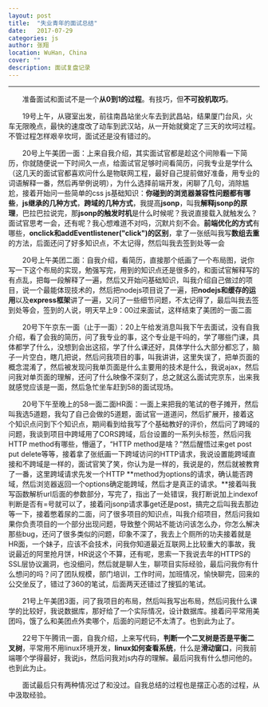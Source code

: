 ```yaml
---
layout: post
title:  "失业青年的面试总结"
date:   2017-07-29
categories: js
author: 张翔
location: WuHan, China
cover: ""
description: 面试复盘记录
---
```

---
&emsp;&emsp;准备面试和面试不是一个**从0到1的过程**。有技巧，但**不可投机取巧**。

&emsp;&emsp;19号上午，从寝室出发，前往南昌站坐火车去到武昌站，结果厦门台风，火车无限晚点，最快的速度改了动车到武汉站，从一开始就奠定了三天的坎坷过程。不管过程怎样艰辛坎坷，面试还是没有错过的。

&emsp;&emsp;20号上午美团一面：上来自我介绍，其实面试官都是趁这个间隙看一下简历，你就随便说一下时间久一点，给面试官足够时间看简历，问我专业是学什么（这几天的面试官都喜欢问什么是物联网工程，最好自己提前做好准备，用专业的词语解释一番，然后再举例说明），为什么选择前端开发，闲聊了几句，消除尴尬，接着开始问一些简单的css js基础知识：**你碰到的浏览器兼容性问题都有哪些**，**js继承的几种方式**，**跨域的几种方式**，我提高**jsonp**，叫我**解释jsonp的原理**，巴拉巴拉说完，那**jsonp的触发时机**是什么时候呢？我说直接载入就触发么？面试官思考一会，还有呢？我心想难道不对吗，沉默片刻不会。**前端优化的方式**有哪些，**onclick和addEventlistener("click")的区别**，拿了一张纸叫我写**数组去重**的方法，后面还问了好多知识点，不太记得，然后叫我去签到处等一会

&emsp;&emsp;20号上午美团二面：自我介绍，看简历，直接那个纸画了一个布局图，说你写一下这个布局的实现，勉强写完，用到的知识点还是很多的，和面试官解释写的有点乱，把每一段解释了一遍，然后又开始问基础知识，叫我介绍自己做过的项目，说一个最能体现技术的，然后把nodejs项目说了一遍，把**nodejs和缓存的运用**以及**express框架**讲了一遍，又问了一些细节问题，不太记得了，最后叫我去签到处等会，签到的人说，明天早上9：00过来面试，这样结束了美团的一面二面

&emsp;&emsp;20号下午京东一面（止于一面）：20上午给发消息叫我下午去面试，没有自我介绍，看了会我的简历，问了我专业的事，这个专业是干吗的，学了哪些门课，具体都学了什么，没想到会出这招，学了什么课还好，具体学什么大部分都忘了，脑子一片空白，瞎几把说，然后问我项目的事，叫我讲讲，这里失误了，把单页面的概念混淆了，然后被发现问我单页面是什么主要用的技术是什么，我说ajax，然后问我对单页面的理解，还问了什么映像不深刻了，总之就这么面试完京东，出来我就感觉应该是一面，然后急忙坐车赶到58的面试现场。

&emsp;&emsp;20号下午至晚上的58一面二面HR面：一面上来把我的笔试的卷子摊开，然后叫我选5道题，我勾了自己会做的5道题，面试官一道道问，然后扩展开，接着这个知识点问到下个知识点，期间看到给我写了个基础教好的评价，然后问了跨域的问题，我谈到项目中跨域用了CORS跨域，后台设置的一系列头标签，然后问我HTTP method有哪些，懵逼了，“HTTP method是啥？”然后醒悟过来get post put delete等等，接着拿了张纸画一下跨域访问的HTTP请求，我说设置能跨域直接和不跨域是一样的，面试官笑了笑，你认为是一样的，我说是的，然后就被教育了一番，这里跨域请求先发一个HTTP **method为options的请求，确认能否跨域，然后浏览器返回一个options确定能跨域，然后才是真正的请求。**接着叫我写函数解析url后面的参数部分，写完了，指出了一处错误，我打断说加上indexof判断是否有=号就可以了，接着问jsonp请求事get还是post，搞完之后叫我去那边等一下，接着憋着尿的二面，问了很多项目的知识点，叫我介绍项目，然后问我如果你负责项目的一个部分出现问题，导致整个网站不能访问该怎么办，你怎么解决那些bug，还问了很多类似的问题，印象不深了，我去上个厕所的功夫接着就是HR面，一个妹子，应该不会技术，问我你知道最近互联网上比较重大的事故，我说最近的阿里抢月饼，HR说这个不算，还有呢，思索一下我说去年的HTTPS的SSL层协议漏洞，也没细问，然后就是聊人生，聊项目实际经验，最后问我你有什么想问的吗？问了团队规模，部门培训，工作时间，加班情况，愉快聊完，回来的公交坐反了，错过了360的笔试，后面两天还错过了搜狐的笔试。

&emsp;&emsp;21号上午美团3面，问了我项目的布局，然后叫我写出布局，然后问我什么课学的比较好，我说数据库，那好给了一个实际情况，设计数据库。接着问平常用美团吗，饿了么和美团点外卖哪个，后面的问题记不太清了。也到此为止了。

&emsp;&emsp;22号下午腾讯一面，自我介绍，上来写代码，**判断一个二叉树是否是平衡二叉树**，平常用不用linux环境开发，**linux如何查看系统**，什么是**滑动窗口**，问我前端哪个学得最好，我说js，然后问我对js内存的理解。最后问我有什么想问他的。也到此为止。

&emsp;&emsp;面试最后只有两种情况过了和没过。自我总结的过程也是摆正心态的过程，从中汲取经验。
